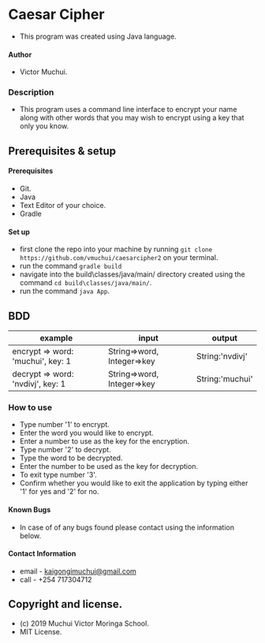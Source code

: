 # Caesar Cipher
* This program was created using Java language.
#### Author
* Victor Muchui.
### Description
* This program uses a command line interface to encrypt your name along with other words that you may wish to encrypt using a key that only you know.

## Prerequisites & setup
#### Prerequisites
* Git.
* Java
* Text Editor of your choice.
* Gradle
#### Set up
* first clone the repo into your machine by running `git clone https://github.com/vmuchui/caesarcipher2` on your terminal.
* run the command `gradle build`
* navigate into the build\classes/java/main/ directory created using the command `cd build\classes/java/main/`.
* run the command `java App`.
## BDD
|example|input| output
|----|----|------
|encrypt => word: 'muchui', key: 1|String=>word, Integer=>key|String:'nvdivj'
|decrypt => word: 'nvdivj', key: 1|String=>word, Integer=>key|String:'muchui'
### How to use
* Type number '1' to encrypt.
* Enter the word you would like to encrypt.
* Enter a number to use as the key for the encryption.
* Type number '2' to decrypt.
* Type the word to be decrypted.
* Enter the number to be used as the key for decryption.
* To exit type number '3'.
* Confirm whether you would like to exit the application by typing either '1' for yes and '2' for no.
#### Known Bugs
* In case of of any bugs found please contact using the information below.
#### Contact Information
* email - kaigongimuchui@gmail.com
* call - +254 717304712
## Copyright and license.
* (c) 2019 Muchui Victor Moringa School.
* MIT License.